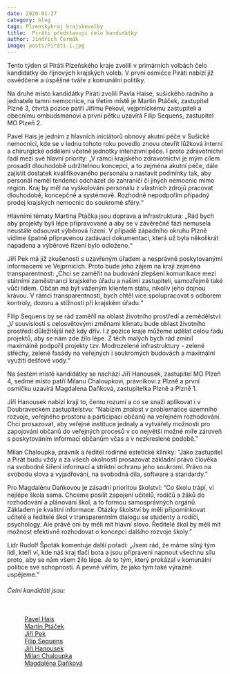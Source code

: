 ```yaml
---
date: 2020-01-27
category: blog
tags: Plzenskykraj krajskevolby 
title:  Piráti představují čelo kandidátky 
author: Jindřich Čermák
image: posts/Piráti-1.jpg
---
```


Tento týden si Piráti Plzeňského kraje zvolili v primárních volbách  čelo kandidátky do říjnových krajských voleb. V první osmičce Piráti nabízí již osvědčené a úspěšné tváře z komunální politiky.

Na druhé místo kandidátky Piráti zvolili Pavla Haise, sušického radního a jednatele tamní nemocnice, na třetím místě je Martin Ptáček, zastupitel Plzně 3, čtvrtá pozice patří Jiřímu Pekovi, vejprnickému zastupiteli a obecnímu ombudsmanovi a první pětku uzavírá Filip Sequens, zastupitel MO Plzeň 2.

Pavel Hais je jedním z hlavních iniciátorů obnovy akutní péče v Sušické nemocnici, kde se v lednu tohoto roku povedlo znovu otevřít  lůžková interní a chirurgické oddělení včetně jednotky intenzivní péče. I proto zdravotnictví řadí mezi své hlavní priority: „V rámci krajského zdravotnictví je mým cílem prosadit dlouhodobě udržitelnou koncepci, a to zejména akutní péče, dále zajistit dostatek kvalifikovaného personálu a nastavit podmínky tak, aby personál neměl tendenci odcházet do zahraničí či jiných nemocnic mimo region. Kraj by měl na vyškolování personálu z vlastních zdrojů pracovat dlouhodobě, koncepčně a systémově. Rozhodně nepodpořím případný  prodej krajských nemocnic do soukromé sféry.“  

Hlavními tématy Martina Ptáčka jsou doprava a infrastruktura: „Rád bych aby projekty byli lépe připravované a aby se v závěrečné fázi nemusela neustále odsouvat výběrová řízení. V případě západního okruhu Plzně vidíme špatně připravenou zadávací dokumentaci, která už byla několikrát napadena a výběrové řízení bylo odloženo.“

Jiří Pek má již zkušenosti s uzavřeným úřadem a nesprávně poskytovanými informacemi ve Vejprnicích. Proto bude jeho zájem na kraji zejména transparentnost: „Chci se zaměřit na budování zlepšení komunikace mezi státními zaměstnanci krajského úřadu a našimi zastupiteli, samozřejmě také vůči lidem. Občan má být váženým klientem státu, nikoliv jeho dojnou krávou. V rámci transparentnosti, bych chtěl více spolupracovat s odborem kontroly, dozoru a stížností při krajském úřadu.“

Filip Sequens by se rád zaměřil na oblast životního prostředí a zemědělství: „V souvislosti s celosvětovými změnami klimatu bude oblast životního prostředí důležitější než kdy dřív. I z pozice kraje můžeme udělat celou řadu projektů, aby se nám zde žilo lépe. Z těch malých bych rád zmínil maximálně podpořil projekty tzv. Modrozelené infrastruktury - zelené střechy, zelené fasády na veřejných i soukromých budovách a maximální využití dešťové vody.“

Na šestém místě kandidátky se nachází Jiří Hanousek, zastupitel MO Plzeň 4, sedmé místo patří Milanu Chaloupkovi, právníkovi z Plzně a první osmičku uzavírá Magdalena Daňková, zastupitelka Plzně a Plzně 1.

Jiří Hanousek nabízí kraji to, čemu rozumí a co se snaží aplikovat i v Doubraveckém zastupitelstvu: “Nabízím znalost v problematice územního rozvoje, veřejného prostoru a participaci občanů na veřejném rozhodování. Chci prosazovat, aby veřejné instituce jednaly a vytvářely možnosti pro zapojování občanů do veřejných procesů v co největší možné míře zároveň s poskytováním informací občanům včas a v nezkreslené podobě.”

Milan Chaloupka, právník a ředitel rodinné estetické kliniky: “Jako zastupitel a Pirát budu vždy a za všech okolností prosazovat základní právo člověka na svobodné šíření informací a striktní ochranu jeho soukromí. Právo na svobodu slova a vyjadřování, na svobodná díla, software a standardy.”

Pro Magdalénu Daňkovou je zásadní prioritou školství: “Co školu trápí, ví nejlépe škola sama. Chceme posílit zapojení učitelů, rodičů a žáků do rozhodování a plánování škol, a to formou samosprávných orgánů. Základem je kvalitní informace. Otázky školství by měli připomínkovat učitelé a ředitelé škol v transparentním dialogu se studenty a rodiči, psychology. Ale právě oni by měli mít hlavní slovo. Ředitelé škol by měli mít možnost efektivně rozhodovat o koncepci dalšího rozvoje školy.”

Lídr Rudolf Špoták komentuje další pořadí: „Jsem rád, že máme silný tým lidí, kteří ví, kde náš kraj tlačí bota a jsou připraveni napnout všechnu sílu proto, aby se nám všem žilo lépe. Je to tým, který prokázal v komunální politice své schopnosti. A pevně věřím, že jako tým také výrazně uspějeme.“

<dt><h6>Čelní kandidáti jsou:</h6></dt>
<br/>
<dd><a href="https://wiki.pirati.cz/lide/pavel_hais">Pavel Hais</a></dd>
<dd><a href="https://lide.pirati.cz/personProfile/219/">Martin Ptáček</a></dd>
<dd><a href="https://lide.pirati.cz/personProfile/201/">Jiří Pek</a></dd>
<dd><a href="https://lide.pirati.cz/personProfile/541/">Filip Sequens</a></dd>
<dd><a href="https://wiki.pirati.cz/lide/jiri_hanousek">Jiří Hanousek</a></dd>
<dd><a href="https://lide.pirati.cz/personProfile/674/">Milan Chaloupka</a></dd>
<dd><a href="https://wiki.pirati.cz/lide/magda_dankova">Magdaléna Daňková</a></dd>
